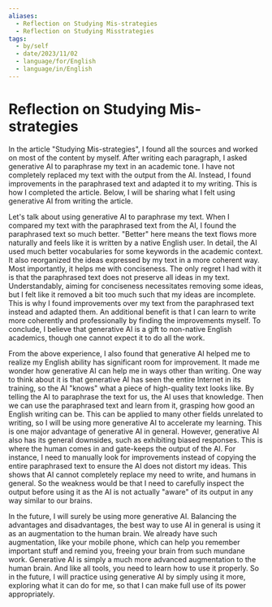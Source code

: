 ```yaml
---
aliases:
  - Reflection on Studying Mis-strategies
  - Reflection on Studying Misstrategies
tags:
  - by/self
  - date/2023/11/02
  - language/for/English
  - language/in/English
---
```


# Reflection on Studying Mis-strategies

In the article "Studying Mis-strategies", I found all the sources and worked on most of the content by myself. After writing each paragraph, I asked generative AI to paraphrase my text in an academic tone. I have not completely replaced my text with the output from the AI. Instead, I found improvements in the paraphrased text and adapted it to my writing. This is how I completed the article. Below, I will be sharing what I felt using generative AI from writing the article.

Let's talk about using generative AI to paraphrase my text. When I compared my text with the paraphrased text from the AI, I found the paraphrased text so much better. "Better" here means the text flows more naturally and feels like it is written by a native English user. In detail, the AI used much better vocabularies for some keywords in the academic context. It also reorganized the ideas expressed by my text in a more coherent way. Most importantly, it helps me with conciseness. The only regret I had with it is that the paraphrased text does not preserve all ideas in my text. Understandably, aiming for conciseness necessitates removing some ideas, but I felt like it removed a bit too much such that my ideas are incomplete. This is why I found improvements over my text from the paraphrased text instead and adapted them. An additional benefit is that I can learn to write more coherently and professionally by finding the improvements myself. To conclude, I believe that generative AI is a gift to non-native English academics, though one cannot expect it to do all the work.

From the above experience, I also found that generative AI helped me to realize my English ability has significant room for improvement. It made me wonder how generative AI can help me in ways other than writing. One way to think about it is that generative AI has seen the entire Internet in its training, so the AI "knows" what a piece of high-quality text looks like. By telling the AI to paraphrase the text for us, the AI uses that knowledge. Then we can use the paraphrased text and learn from it, grasping how good an English writing can be. This can be applied to many other fields unrelated to writing, so I will be using more generative AI to accelerate my learning. This is one major advantage of generative AI in general. However, generative AI also has its general downsides, such as exhibiting biased responses. This is where the human comes in and gate-keeps the output of the AI. For instance, I need to manually look for improvements instead of copying the entire paraphrased text to ensure the AI does not distort my ideas. This shows that AI cannot completely replace my need to write, and humans in general. So the weakness would be that I need to carefully inspect the output before using it as the AI is not actually "aware" of its output in any way similar to our brains.

In the future, I will surely be using more generative AI. Balancing the advantages and disadvantages, the best way to use AI in general is using it as an augmentation to the human brain. We already have such augmentation, like your mobile phone, which can help you remember important stuff and remind you, freeing your brain from such mundane work. Generative AI is simply a much more advanced augmentation to the human brain. And like all tools, you need to learn how to use it properly. So in the future, I will practice using generative AI by simply using it more, exploring what it can do for me, so that I can make full use of its power appropriately.
